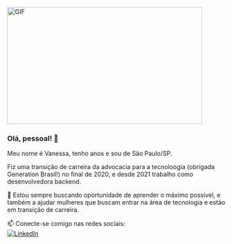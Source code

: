 <img align="center" height="270px" width="450px" alt="GIF" src="https://media.giphy.com/media/VeBeB9rR524RW/giphy.gif" />
<br />

### Olá, pessoal! 👋

<p>Meu nome é Vanessa, tenho <age> anos e sou de São Paulo/SP.</p>
<p> Fiz uma transição de carreira da advocacia para a tecnoloogia (obrigada Generation Brasil!) no final de 2020, e desde 2021 trabalho como desenvolvedora backend.</p>

:information_desk_person: Estou sempre buscando oportunidade de aprender o máximo possível, e também a ajudar mulheres que buscam entrar na área de tecnologia e estão em transição de carreira.
<br>

📫 Conecte-se comigo nas redes sociais: <br>
[![LinkedIn](https://icons.iconarchive.com/icons/alecive/flatwoken/48/Apps-Linkedin-icon.png "quan-le-5932b8160")](https://www.linkedin.com/in/vanessa-marchetti/)


<!--
**marchettivanessa/marchettivanessa** is a ✨ _special_ ✨ repository because its `README.md` (this file) appears on your GitHub profile.

Here are some ideas to get you started:

- 🔭 I’m currently working on ...
- 🌱 I’m currently learning ...
- 👯 I’m looking to collaborate on ...
- 🤔 I’m looking for help with ...
- 💬 Ask me about ...
- 📫 How to reach me: ...
- 😄 Pronouns: ...
- ⚡ Fun fact: ...
-->
